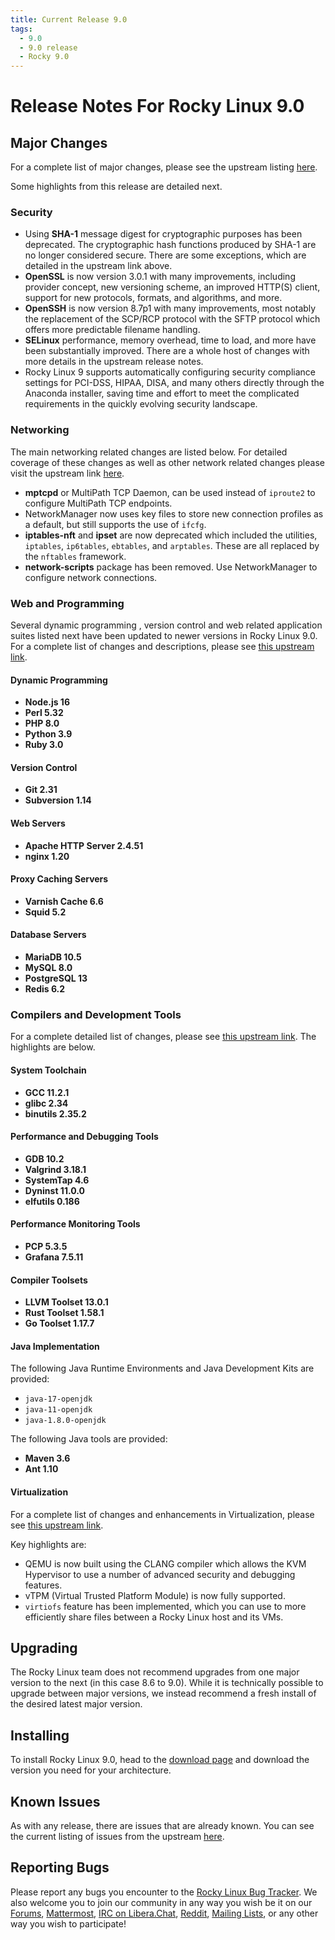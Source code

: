 ```yaml
---
title: Current Release 9.0
tags:
  - 9.0
  - 9.0 release
  - Rocky 9.0
---
```


# Release Notes For Rocky Linux 9.0

## Major Changes

For a complete list of major changes, please see the upstream listing [here](https://access.redhat.com/documentation/en-us/red_hat_enterprise_linux/9/html/9.0_release_notes/overview#overview-major-changes).

Some highlights from this release are detailed next.

### Security

* Using **SHA-1** message digest for cryptographic purposes has been deprecated. The cryptographic hash functions produced by SHA-1 are no longer considered secure.  There are some exceptions, which are detailed in the upstream link above.
* **OpenSSL** is now version 3.0.1 with many improvements, including provider concept, new versioning scheme, an improved HTTP(S) client, support for new protocols, formats, and algorithms, and more.
* **OpenSSH** is now version 8.7p1 with many improvements, most notably the replacement of the SCP/RCP protocol with the SFTP protocol which offers more predictable filename handling.
* **SELinux** performance, memory overhead, time to load, and more have been substantially improved. There are a whole host of changes with more details in the upstream release notes.
* Rocky Linux 9 supports automatically configuring security compliance settings for PCI-DSS, HIPAA, DISA, and many others directly through the Anaconda installer, saving time and effort to meet the complicated requirements in the quickly evolving security landscape.

### Networking

The main networking related changes are listed below. For detailed coverage of these changes as well as other network related changes please visit the upstream link [here](https://access.redhat.com/documentation/en-us/red_hat_enterprise_linux/9/html/9.0_release_notes/new-features#enhancement_networking).

* **mptcpd** or MultiPath TCP Daemon, can be used instead of `iproute2` to configure MultiPath TCP endpoints.
* NetworkManager now uses key files to store new connection profiles as a default, but still supports the use of `ifcfg`.
* **iptables-nft** and **ipset** are now deprecated which included the utilities, `iptables`, `ip6tables`, `ebtables`, and `arptables`. These are all replaced by the `nftables` framework.
* **network-scripts** package has been removed. Use NetworkManager to configure network connections.

### Web and Programming

Several dynamic programming , version control and web related application suites listed next have been updated to newer versions in Rocky Linux 9.0. 
For a complete list of changes and descriptions, please see [this upstream link](https://access.redhat.com/documentation/en-us/red_hat_enterprise_linux/9/html/9.0_release_notes/New-features#enhancement_dynamic-programming-languages-web-and-database-servers).


#### Dynamic Programming

* **Node.js 16**
* **Perl 5.32**
* **PHP 8.0**
* **Python 3.9**
* **Ruby 3.0**

#### Version Control

* **Git 2.31**
* **Subversion 1.14**

#### Web Servers

* **Apache HTTP Server 2.4.51**
* **nginx 1.20**

#### Proxy Caching Servers

* **Varnish Cache 6.6**
* **Squid 5.2**

#### Database Servers

* **MariaDB 10.5**
* **MySQL 8.0**
* **PostgreSQL 13**
* **Redis 6.2**

### Compilers and Development Tools

For a complete detailed list of changes, please see [this upstream link](https://access.redhat.com/documentation/en-us/red_hat_enterprise_linux/9/html/9.0_release_notes/New-features#enhancement_compilers-and-development-tools). The highlights are below.

#### System Toolchain

* **GCC 11.2.1**
* **glibc 2.34**
* **binutils 2.35.2**

#### Performance and Debugging Tools

* **GDB 10.2**
* **Valgrind 3.18.1**
* **SystemTap 4.6**
* **Dyninst 11.0.0**
* **elfutils 0.186**

#### Performance Monitoring Tools

* **PCP 5.3.5**
* **Grafana 7.5.11**

#### Compiler Toolsets

* **LLVM Toolset 13.0.1**
* **Rust Toolset 1.58.1**
* **Go Toolset 1.17.7**

#### Java Implementation

The following Java Runtime Environments and Java Development Kits are provided:

* `java-17-openjdk`
* `java-11-openjdk`
* `java-1.8.0-openjdk`

The following Java tools are provided:

* **Maven 3.6**
* **Ant 1.10**

#### Virtualization

For a complete list of changes and enhancements in Virtualization, please see [this upstream link](https://access.redhat.com/documentation/en-us/red_hat_enterprise_linux/9/html/9.0_release_notes/New-features#enhancement_virtualization).

Key highlights are:

* QEMU is now built using the CLANG compiler which allows the KVM Hypervisor to use a number of advanced security and debugging features.
* vTPM (Virtual Trusted Platform Module) is now fully supported.
* `virtiofs` feature has been implemented, which you can use to more efficiently share files between a Rocky Linux host and its VMs.

## Upgrading

The Rocky Linux team does not recommend upgrades from one major version to the next (in this case 8.6 to 9.0). While it is technically possible to upgrade between major versions, we instead recommend a fresh install of the desired latest major version.

## Installing

To install Rocky Linux 9.0, head to the [download page](https://rockylinux.org/download/) and download the version you need for your architecture.

## Known Issues

As with any release, there are issues that are already known. You can see the current listing of issues from the upstream [here](https://access.redhat.com/documentation/en-us/red_hat_enterprise_linux/9/html/9.0_release_notes/known-issues).

## Reporting Bugs

Please report any bugs you encounter to the [Rocky Linux Bug Tracker](https://bugs.rockylinux.org/). We also welcome you to join our community in any way you wish be it on our [Forums](https://forums.rockylinux.org), [Mattermost](https://chat.rockylinux.org), [IRC on Libera.Chat](irc://irc.liberachat/rockylinux), [Reddit](https://reddit.com/r/rockylinux), [Mailing Lists](https://lists.resf.org), or any other way you wish to participate!
